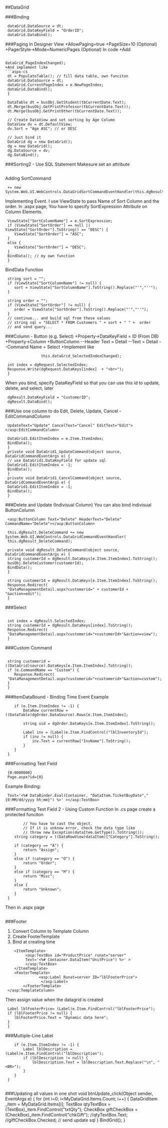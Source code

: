 
##DataGrid

###Binding
```aspx-cs
 dataGrid.DataSource = dt;
 dataGrid.DataKeyField = "OrderID";
 dataGrid.DataBind();
 ```
###Paging
In Designer View
+AllowPaging=true
+PageSize=10 (Optional)
+PagerStyle->Mode=NumericPages (Optional)
In code
+Add
```aspx-cs
                                                dataGrid_PageIndexChanged);
+And implement like
```aspx-cs
 dt = PopulateTable(); // fill data table, own funciton
 dataGrid.DataSource = dt;
 dataGrid.CurrentPageIndex = e.NewPageIndex;
 dataGrid.DataBind();
 }
 ```
```aspx-cs
 DataTable dt = busObj.GetStudent(tbCurrentDate.Text);
 dt.Merge(busObj.GetPrintProfessor(tbCurrentDate.Text));
 dt.Merge(busObj.GetPrintOther(tbCurrentDate.Text));
 
 // Create DataView and set sorting by Age Column
 DataView dv = dt.DefaultView;
 dv.Sort = "Age ASC"; // or DESC
 
 // Just bind it
 DataGrid dg = new DataGrid();
 dg = new DataGrid();
 dg.DataSource = dv;
 dg.DataBind();
 ```

###Sorting2 - Use SQL Statement
Makesure set an attribute 
```aspx-cs
 ```
Adding SortCommand
```aspx-cs
 += new System.Web.UI.WebControls.DataGridSortCommandEventHandler(this.dgResult_SortCommand);
 ```
Implementing Event. I use ViewState to pass Name of Sort Column and the order.
In .aspx page, You have to specify SortExpression Attribute on Column Elements.
```aspx-cs
 ViewState["SortColumnName"] = e.SortExpression;
 if (ViewState["SortOrder"] == null || ViewState["SortOrder"].ToString() == "DESC") {
 	ViewState["SortOrder"] = "ASC";
 }
 else {
 	ViewState["SortOrder"] = "DESC";
 }
 BindData(); // my own function
 }
 ```
BindData Function
```aspx-cs
 string sort = "";
 if (ViewState["SortColumnName"] != null) {
 	sort = ViewState["SortColumnName"].ToString().Replace("'","''");
 }
 
 string order = "";
 if (ViewState["SortOrder"] != null) {
 	order = ViewState["SortOrder"].ToString().Replace("'","''");
 }
 // continue... and build sql from these values
 // string sql = "SELECT * FROM Customers " + sort + " " +  order
 // and send query...
 ```

###Column - Button (e.g. Select)
+Property->DataKeyField = ID (From DB)
+Property->Column
+ButtonColumn
--Header Text = Detail
--Text = Detail
--Command Name = Select
+Implement like

```aspx-cs
 				this.dataGrid_SelectedIndexChanged);
 ```
```aspx-cs
 int index = dgRequest.SelectedIndex;
 Response.Write(dgRequest.DataKeys[index]  + "<br>");
 }
 ```
When you bind, specify DataKeyField so that you can use this id to update, delete, and select, later
```aspx-cs
 dgResult.DataKeyField = "CustomerID";
 dgResult.DataBind(); 
 ```
###Use one column to do Edit, Delete, Update, Cancel - EditCommandColumn
```aspx-cs
 UpdateText="Update" CancelText="Cancel" EditText="Edit"></asp:EditCommandColumn>
 ```
```aspx-cs
 DataGrid1.EditItemIndex = e.Item.ItemIndex;
 BindData();
 }
 private void DataGrid1_UpdateCommand(object source, DataGridCommandEventArgs e) {
 // use DataGrid1.DataKeyField for update sql
 DataGrid1.EditItemIndex = -1;
 BindData();
 }
 private void DataGrid1_CancelCommand(object source, DataGridCommandEventArgs e) {
 DataGrid1.EditItemIndex = -1;
 BindData();
 }
 ```
###Delete and Update (Indivisual Column)
You can also bind indivisual ButtonColumn
```aspx-cs
 <asp:ButtonColumn Text="Delete" HeaderText="Delete" CommandName="Delete"></asp:ButtonColumn>
 ```
```aspx-cs
 this.dgResult.DeleteCommand += new System.Web.UI.WebControls.DataGridCommandEventHandler(
 this.dgResult_DeleteCommand);
 
 private void dgResult_DeleteCommand(object source, DataGridCommandEventArgs e) {
 string customerId = dgResult.DataKeys[e.Item.ItemIndex].ToString();
 busObj.DeleteCustomer(customerId);
 BindData();
 }
 ```
```aspx-cs
 string customerId = dgResult.DataKeys[e.Item.ItemIndex].ToString();
 Response.Redirect(
 "DataManagementDetail.aspx?customerid=" + customerId + "&action=edit");
 }
 ```
###Select
```aspx-cs
 ```
```aspx-cs
 int index = dgResult.SelectedIndex;
 string customerId = dgResult.DataKeys[index].ToString();
 Response.Redirect(
 "DataManagementDetail.aspx?customerid="+customerId+"&action=view");
 }
 ```
###Custom Command
```aspx-cs
 ```
```aspx-cs
 string customerid = ((DataGrid)source).DataKeys[e.Item.ItemIndex].ToString();
 if (e.CommandName == "Custom") {
 	Response.Redirect(
 "DataManagementDetail.aspx?customerid="+customerid+"&action=custom");
 }
 }
 ```
###ItemDataBound - Binding Time Event Example
```aspx-cs
 	if (e.Item.ItemIndex != -1) {
 		DataRow currentRow = ((DataTable)dgOrder.DataSource).Rows[e.Item.ItemIndex];
 		
 		string oid = dgOrder.DataKeys[e.Item.ItemIndex].ToString();
 
 		Label inv = (Label)e.Item.FindControl("lblInventoryId");
 		if (inv != null) {
 			inv.Text = currentRow["InvName"].ToString();
 		}
 	}
 }
 ```
###Formatting Text Field
```aspx-cs
 {0:0000000}
 Page.aspx?id={0}
 ```
Example Binding:
```aspx-cs
 Text='<%# DataBinder.Eval(Container, "DataItem.TicketBuyDate","{0:MM/dd/yyyy hh:mm}") %>' ></asp:TextBox>
 ```

###Formatting Text Field 2 - Using Custom Function
In .cs page create a protected funciton

```aspx-cs
        // You have to cast the object.
        // If it is unknow error, check the data type like
        // throw new Exception(dataItem.GetType().ToString());
 	string category = ((DataRowView)dataItem)["Category"].ToString();
 	
 	if (category == "A") {
 		return "Assign";
 	}
 	else if (category == "O") {
 		return "Order";
 	}
 	else if (category == "M") {
 		return "Misc";
 	}
 	else {
 		return "Unknown";
 	}
 }
 ```
Then in .aspx page
```aspx-cs
 ```
###Footer
1. Convert Column to Template Column
2. Create FooterTemplate
3. Bind at creating time
```aspx-cs
 	<ItemTemplate>
 		 <asp:TextBox id="ProductPrice" runat="server" 
 		 Text='<%# Container.DataItem("UnitPrice") %>' >
 		 </asp:TextBox>       
 	</ItemTemplate>
 	<FooterTemplate>        
 			   <asp:Label Runat=server ID="lblFooterPrice">
 				</asp:Label>   
 		</FooterTemplate>       
 </asp:TemplateColumn>        
 ```
Then assign value when the datagrid is created

```aspx-cs
 Label lblFooterPrice= (Label)e.Item.FindControl("lblFooterPrice");
 if (lblFooterPrice != null) {
 	lblFooterPrice.Text = "Dynamic data here";
 }
 }
 ```
###Multiple-Line Label
```aspx-cs
 	if (e.Item.ItemIndex != -1) {
 		Label lblDescription = (Label)e.Item.FindControl("lblDescription");
 		if (lblDescription != null) {
 			lblDescription.Text = lblDescription.Text.Replace("\n", "<BR>");
 		}
 	}
 }
 
 ```
###Updating all values in one shot
    void btnUpdate_click(Object sender, EventArgs e) {
        for (int i=0; i<MyDataGrid.Items.Count; i++) {
            DataGridItem _item = MyDataGrid.Items[i];
            TextBox qtyTextBox = (TextBox)_item.FindControl("txtQty");
            CheckBox giftCheckBox = (CheckBox)_item.FindControl("chkGift");
            //qtyTextBox.Text;
            //giftCheckBox.Checked;
 		// send update sql
        }
        BindGrid();
    }






